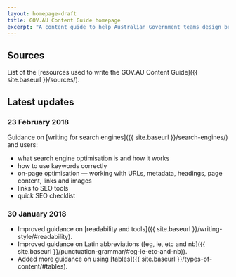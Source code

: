 ```yaml
---
layout: homepage-draft
title: GOV.AU Content Guide homepage
excerpt: "A content guide to help Australian Government teams design better content. Learn how to structure content, write in plain English and create accessible content."
---
```


## Sources
List of the [resources used to write the GOV.AU Content Guide]({{ site.baseurl }}/sources/).

## Latest updates

### 23 February 2018

Guidance on [writing for search engines]({{ site.baseurl }}/search-engines/) and users:

- what search engine optimisation is and how it works
- how to use keywords correctly
- on-page optimisation — working with URLs, metadata, headings, page content, links and images
- links to SEO tools
- quick SEO checklist

### 30 January 2018

- Improved guidance on [readability and tools]({{ site.baseurl }}/writing-style/#readability).
- Improved guidance on Latin abbreviations ([eg, ie, etc and nb]({{ site.baseurl }}/punctuation-grammar/#eg-ie-etc-and-nb)).
- Added more guidance on using [tables]({{ site.baseurl }}/types-of-content/#tables).

